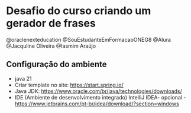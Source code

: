 # Desafio do curso criando um gerador de frases
@oraclenexteducation 
@SouEstudanteEmFormacaoONEG8 
@Alura 
@Jacquline Oliveira 
@Iasmim Araújo
## Configuração do ambiente
* java 21
* Criar template no site:  https://start.spring.io/
* Java JDK: https://www.oracle.com/br/java/technologies/downloads/
* IDE (Ambiente de desenvolvimento integrado) IntelliJ IDEA- opcional - https://www.jetbrains.com/pt-br/idea/download/?section=windows
